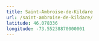 ```yaml
---
title: Saint-Ambroise-de-Kildare
url: /saint-ambroise-de-kildare/
latitude: 46.078336
longitude: -73.55238870000001
---
```

